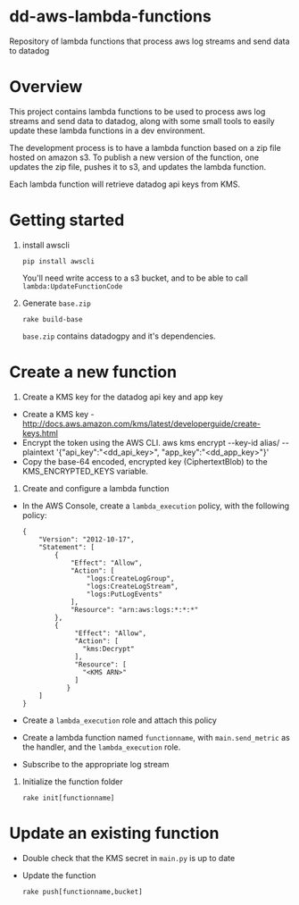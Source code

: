 # dd-aws-lambda-functions
Repository of lambda functions that process aws log streams and send data to datadog


# Overview
This project contains lambda functions to be used to process aws log streams and send data
to datadog, along with some small tools to easily update these lambda functions in a dev
environment.

The development process is to have a lambda function based on a zip file hosted on amazon s3.
To publish a new version of the function, one updates the zip file, pushes it to s3, and updates
the lambda function.

Each lambda function will retrieve datadog api keys from KMS.


# Getting started

1. install awscli
   ```
   pip install awscli
   ```
   You'll need write access to a s3 bucket, and to be able to call `lambda:UpdateFunctionCode`

1. Generate `base.zip`
   ```
   rake build-base
   ```
   `base.zip` contains datadogpy and it's dependencies.


# Create a new function

1. Create a KMS key for the datadog api key and app key
  - Create a KMS key - http://docs.aws.amazon.com/kms/latest/developerguide/create-keys.html
  - Encrypt the token using the AWS CLI.
    aws kms encrypt --key-id alias/<KMS key name> --plaintext '{"api_key":"<dd_api_key>", "app_key":"<dd_app_key>"}'
  - Copy the base-64 encoded, encrypted key (CiphertextBlob) to the KMS_ENCRYPTED_KEYS variable.


1. Create and configure a lambda function
  - In the AWS Console, create a `lambda_execution` policy, with the following policy:
    ```
    {
        "Version": "2012-10-17",
        "Statement": [
            {
                "Effect": "Allow",
                "Action": [
                    "logs:CreateLogGroup",
                    "logs:CreateLogStream",
                    "logs:PutLogEvents"
                ],
                "Resource": "arn:aws:logs:*:*:*"
            },
            {
                 "Effect": "Allow",
                 "Action": [
                   "kms:Decrypt"
                 ],
                 "Resource": [
                   "<KMS ARN>"
                 ]
               }
        ]
    }
    ```

  - Create a `lambda_execution` role and attach this policy

  - Create a lambda function named `functionname`, with `main.send_metric` as the handler, and the `lambda_execution` role.

  - Subscribe to the appropriate log stream

1. Initialize the function folder
   ```
   rake init[functionname]
   ```

# Update an existing function

- Double check that the KMS secret in `main.py` is up to date

- Update the function
  ```
  rake push[functionname,bucket]
  ```

